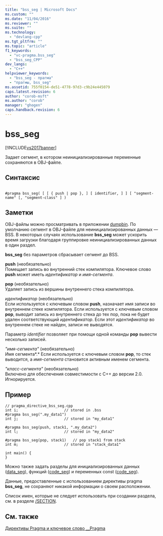 ```yaml
---
title: "bss_seg | Microsoft Docs"
ms.custom: ""
ms.date: "11/04/2016"
ms.reviewer: ""
ms.suite: ""
ms.technology: 
  - "devlang-cpp"
ms.tgt_pltfrm: ""
ms.topic: "article"
f1_keywords: 
  - "vc-pragma.bss_seg"
  - "bss_seg_CPP"
dev_langs: 
  - "C++"
helpviewer_keywords: 
  - "bss_seg - прагма"
  - "прагмы, bss_seg"
ms.assetid: 755f0154-de51-4778-97d3-c9b24e445079
caps.latest.revision: 6
author: "corob-msft"
ms.author: "corob"
manager: "ghogen"
caps.handback.revision: 6
---
```

# bss_seg
[!INCLUDE[vs2017banner](../assembler/inline/includes/vs2017banner.md)]

Задает сегмент, в котором неинициализированные переменные сохраняются в OBJ\-файле.  
  
## Синтаксис  
  
```  
  
#pragma bss_seg( [ [ { push | pop }, ] [ identifier, ] ] [ "segment-name" [, "segment-class" ] )  
```  
  
## Заметки  
 OBJ\-файлы можно просматривать в приложении [dumpbin](../build/reference/dumpbin-command-line.md).  По умолчанию сегмент в OBJ\-файле для неинициализированных данных — BSS.  В некоторых случаях использование **bss\_seg** может ускорить время загрузки благодаря группировке неинициализированных данных в один раздел.  
  
 **bss\_seg** без параметров сбрасывает сегмент до BSS.  
  
 **push** \(необязательно\)  
 Помещает запись во внутренний стек компилятора.  Ключевое слово **push** может иметь *идентификатор* и *имя\-сегмента*.  
  
 **pop** \(необязательно\)  
 Удаляет запись из вершины внутреннего стека компилятора.  
  
 *идентификатор* \(необязательно\)  
 Если используется с ключевым словом **push**, назначает имя записи во внутреннем стеке компилятора.  Если используется с ключевым словом **pop**, выводит запись из внутреннего стека до тех пор, пока не будет удален соответствующий *идентификатор*. Если этот *идентификатор* во внутреннем стеке не найден, записи не выводятся.  
  
 Параметр *identifier* позволяет при помощи одной команды **pop** вывести несколько записей.  
  
 *"имя\-сегмента"* \(необязательно\)  
 Имя сегмента*.* Если используется с ключевым словом **pop**, то стек выводится, а *имя\-сегмента* становится активным именем сегмента.  
  
 *"класс\-сегмента"* \(необязательно\)  
 Включено для обеспечения совместимости с C\+\+ до версии 2.0.  Игнорируется.  
  
## Пример  
  
```  
// pragma_directive_bss_seg.cpp  
int i;                     // stored in .bss  
#pragma bss_seg(".my_data1")  
int j;                     // stored in "my_data1"  
  
#pragma bss_seg(push, stack1, ".my_data2")     
int l;                     // stored in "my_data2"  
  
#pragma bss_seg(pop, stack1)   // pop stack1 from stack  
int m;                     // stored in "stack_data1"  
  
int main() {  
}  
```  
  
 Можно также задать разделы для инициализированных данных \([data\_seg](../preprocessor/data-seg.md)\), функций \([code\_seg](../preprocessor/code-seg.md)\) и переменных const \([code\_seg](../preprocessor/const-seg.md)\).  
  
 Данные, предоставленные с использованием директивы pragma **bss\_seg**, не сохраняют никакой информации о своем расположении.  
  
 Список имен, которые не следует использовать при создании раздела, см. в разделе [\/SECTION](../build/reference/section-specify-section-attributes.md).  
  
## См. также  
 [Директивы Pragma и ключевое слово \_\_Pragma](../preprocessor/pragma-directives-and-the-pragma-keyword.md)